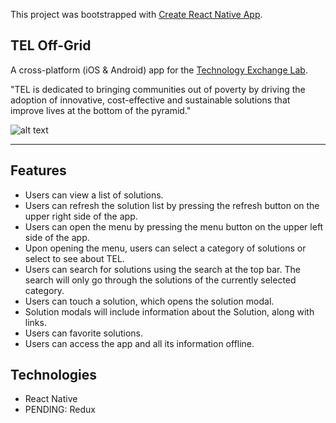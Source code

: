 This project was bootstrapped with [Create React Native App](https://github.com/react-community/create-react-native-app).

## TEL Off-Grid

A cross-platform (iOS & Android) app for the [Technology Exchange Lab](https://www.techxlab.org/).

"TEL is dedicated to bringing communities out of poverty by driving the adoption of innovative, cost-effective and sustainable solutions that improve lives at the bottom of the pyramid."

![alt text](https://github.com/luigilake/TEL-mobile-app/assets/TEL-off-grid-preview.jpg)

---

## Features

 * Users can view a list of solutions.
 * Users can refresh the solution list by pressing the refresh button on the upper right side of the app.
 * Users can open the menu by pressing the menu button on the upper left side of the app.
 * Upon opening the menu, users can select a category of solutions or select to see about TEL.
 * Users can search for solutions using the search at the top bar. The search will only go through the solutions of the currently selected category.
 * Users can touch a solution, which opens the solution modal.
 * Solution modals will include information about the Solution, along with links.
 * Users can favorite solutions.
 * Users can access the app and all its information offline.

## Technologies

 * React Native
 * PENDING: Redux
